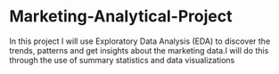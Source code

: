 # Marketing-Analytical-Project
In this project I will use Exploratory Data Analysis (EDA) to discover the trends, patterns and get insights about the marketing data.I will do this through the use of summary statistics and data visualizations
